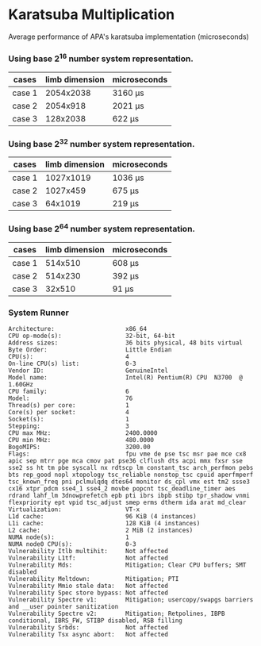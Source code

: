 # Karatsuba Multiplication

Average performance of APA's karatsuba implementation (microseconds)

### Using base 2<sup>16</sup> number system representation.

| cases | limb dimension | microseconds |
| ----- | ----------- | -------------------- |
| case 1 | 2054x2038 | 3160 μs |
| case 2 | 2054x918 | 2021 μs |
| case 3 | 128x2038 | 622 μs |

### Using base 2<sup>32</sup> number system representation.

| cases | limb dimension | microseconds |
| ----- | ----------- | -------------------- |
| case 1 | 1027x1019 | 1036 μs |
| case 2 | 1027x459 | 675 μs |
| case 3 | 64x1019 | 219 μs |

### Using base 2<sup>64</sup> number system representation.

| cases | limb dimension | microseconds |
| ----- | ----------- | -------------------- |
| case 1 | 514x510 | 608 μs |
| case 2 | 514x230 | 392 μs |
| case 3 | 32x510 | 91 μs |


### System Runner

```
Architecture:                    x86_64
CPU op-mode(s):                  32-bit, 64-bit
Address sizes:                   36 bits physical, 48 bits virtual
Byte Order:                      Little Endian
CPU(s):                          4
On-line CPU(s) list:             0-3
Vendor ID:                       GenuineIntel
Model name:                      Intel(R) Pentium(R) CPU  N3700  @ 1.60GHz
CPU family:                      6
Model:                           76
Thread(s) per core:              1
Core(s) per socket:              4
Socket(s):                       1
Stepping:                        3
CPU max MHz:                     2400.0000
CPU min MHz:                     480.0000
BogoMIPS:                        3200.00
Flags:                           fpu vme de pse tsc msr pae mce cx8 apic sep mtrr pge mca cmov pat pse36 clflush dts acpi mmx fxsr sse sse2 ss ht tm pbe syscall nx rdtscp lm constant_tsc arch_perfmon pebs bts rep_good nopl xtopology tsc_reliable nonstop_tsc cpuid aperfmperf tsc_known_freq pni pclmulqdq dtes64 monitor ds_cpl vmx est tm2 ssse3 cx16 xtpr pdcm sse4_1 sse4_2 movbe popcnt tsc_deadline_timer aes rdrand lahf_lm 3dnowprefetch epb pti ibrs ibpb stibp tpr_shadow vnmi flexpriority ept vpid tsc_adjust smep erms dtherm ida arat md_clear
Virtualization:                  VT-x
L1d cache:                       96 KiB (4 instances)
L1i cache:                       128 KiB (4 instances)
L2 cache:                        2 MiB (2 instances)
NUMA node(s):                    1
NUMA node0 CPU(s):               0-3
Vulnerability Itlb multihit:     Not affected
Vulnerability L1tf:              Not affected
Vulnerability Mds:               Mitigation; Clear CPU buffers; SMT disabled
Vulnerability Meltdown:          Mitigation; PTI
Vulnerability Mmio stale data:   Not affected
Vulnerability Spec store bypass: Not affected
Vulnerability Spectre v1:        Mitigation; usercopy/swapgs barriers and __user pointer sanitization
Vulnerability Spectre v2:        Mitigation; Retpolines, IBPB conditional, IBRS_FW, STIBP disabled, RSB filling
Vulnerability Srbds:             Not affected
Vulnerability Tsx async abort:   Not affected
```
